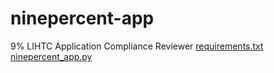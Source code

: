 # ninepercent-app
9% LIHTC Application Compliance Reviewer
[requirements.txt](https://github.com/user-attachments/files/21372345/requirements.txt)
[ninepercent_app.py](https://github.com/user-attachments/files/21372379/ninepercent_app.py)
